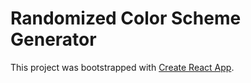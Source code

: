 # Randomized Color Scheme Generator

This project was bootstrapped with [Create React App](https://github.com/facebook/create-react-app).

